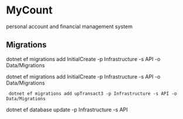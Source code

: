 # MyCount
personal account and financial management system 


## Migrations 
dotnet ef migrations add InitialCreate -p Infrastructure -s API -o Data/Migrations

 dotnet ef migrations add InitialCreate -p Infrastructure -s API -o Data/Migrations


     dotnet ef migrations add upTransact3 -p Infrastructure -s API -o Data/Migrations
  dotnet ef database update -p Infrastructure -s API


 